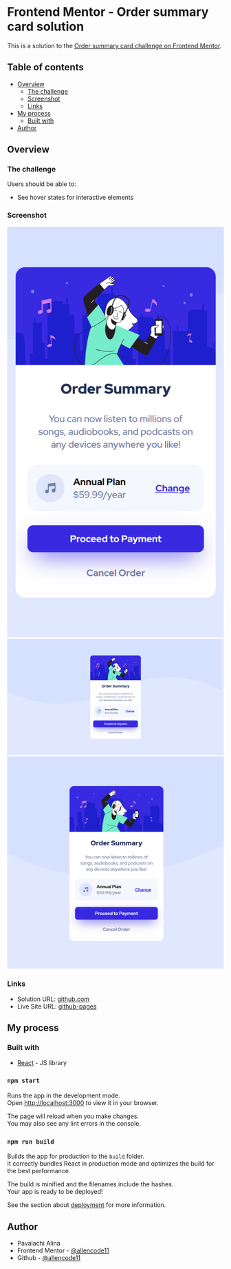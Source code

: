 # Frontend Mentor - Order summary card solution

This is a solution to the [Order summary card challenge on Frontend Mentor](https://www.frontendmentor.io/challenges/order-summary-component-QlPmajDUj).

## Table of contents

- [Overview](#overview)
    - [The challenge](#the-challenge)
    - [Screenshot](#screenshot)
    - [Links](#links)
- [My process](#my-process)
    - [Built with](#built-with)
- [Author](#author)

## Overview

### The challenge

Users should be able to:

- See hover states for interactive elements

### Screenshot

![](./images/image1.png)
![](./images/image2.png)
![](./images/image3.png)

### Links

- Solution URL: [github.com](https://github.com/allencode11/order-summary-component-FM)
- Live Site URL: [github-pages](https://allencode11.github.io/order-summary-component-FM)

## My process

### Built with
- [React](https://reactjs.org/) - JS library

### `npm start`

Runs the app in the development mode.\
Open [http://localhost:3000](http://localhost:3000) to view it in your browser.

The page will reload when you make changes.\
You may also see any lint errors in the console.

### `npm run build`

Builds the app for production to the `build` folder.\
It correctly bundles React in production mode and optimizes the build for the best performance.

The build is minified and the filenames include the hashes.\
Your app is ready to be deployed!

See the section about [deployment](https://facebook.github.io/create-react-app/docs/deployment) for more information.

## Author

- Pavalachi Alina
- Frontend Mentor - [@allencode11](https://www.frontendmentor.io/profile/allencode11)
- Github - [@allencode11](https://github.com/allencode11)
